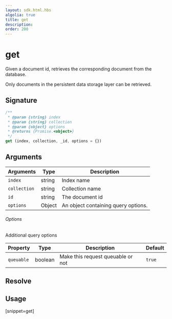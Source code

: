 ```yaml
---
layout: sdk.html.hbs
algolia: true
title: get
description:
order: 200
---
```


# get

Given a document id, retrieves the corresponding document from the database.

Only documents in the persistent data storage layer can be retrieved.

## Signature

```javascript
/**
 * @param {string} index
 * @param {string} collection
 * @param {object} options
 * @returns {Promise.<object>}
 */
get (index, collection, _id, options = {})
```

## Arguments

| Arguments | Type | Description |
| --- | --- | --- |
| `index` | string | Index name |
| `collection` | string | Collection name |
| `id` | string | The document id |
| `options` | Object | An object containing query options. |

###### Options

Additional query options

| Property   | Type    | Description                       | Default |
| ---------- | ------- | --------------------------------- | ------- |
| `queuable` | boolean | Make this request queuable or not | `true`  |

## Resolve

## Usage

[snippet=get]

